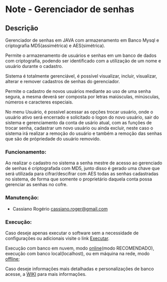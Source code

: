 # Note - Gerenciador de senhas #

## Descrição ## 
Gerenciador de senhas em JAVA com armazenamento em Banco Mysql e criptografia MD5(assimétrica) e AES(simétrica).

Permite o armazenamento de usuários e senhas em um banco de dados com criptografia, podendo ser identificado com a utilização de um nome e usuário durante o cadastro.

Sistema é totalmente gerenciável, é possível visualizar, incluir, visualizar, alterar e remover cadastros de senhas do gerenciador.

Permite o cadastro de novos usuários mediante ao uso de uma senha segura, a mesma deverá ser composta por letras maiúsculas, minúsculas, números e caracteres especiais.

No menu Usuário, é possível acessar as opções trocar usuário, onde o usuário ativo será encerrado e solicitado o logon do novo usuário, sair do sistema e gerenciamento da conta de usário atual, com as funções de trocar senha, cadastrar um novo usuário ou ainda excluir, neste caso o sistema irá realizar a remoção do usuário e também a remoção das senhas que são de própriedade do usuário removido.

### Funcionamento:
Ao realizar o cadastro no sistema a senha mestre de acesso ao gerenciado de senhas é criptografada com MD5, junto disso é gerado uma chave que será utilizada para cifrar/descifrar com AES todas as senhas cadastradas no sistema, de forma que somente o proprietário daquela conta possa gerenciar as senhas no cofre.

### Manutenção:
* Cassiano Rogério          cassiano.roger@gmail.com

### Execução:

Caso deseje apenas executar o software sem a necessidade de configurações ou adicionais visite o link [Executar](https://github.com/ksioroger/Note/wiki#executar).

Execução com banco em nuvem, modo [online](https://github.com/ksioroger/Note/wiki#executar-com-banco-de-dados-on-line)(modo RECOMENDADO), execução com banco local(localhost), ou em máquina na rede, modo [offline](https://github.com/ksioroger/Note/wiki#executar-offlinelocalhost-ou-banco-de-dados-na-mesma-rede);

Caso deseje informações mais detalhadas e personalizações de banco acesse, a [WIKI](https://github.com/ksioroger/Note/wiki) para mais informações.
